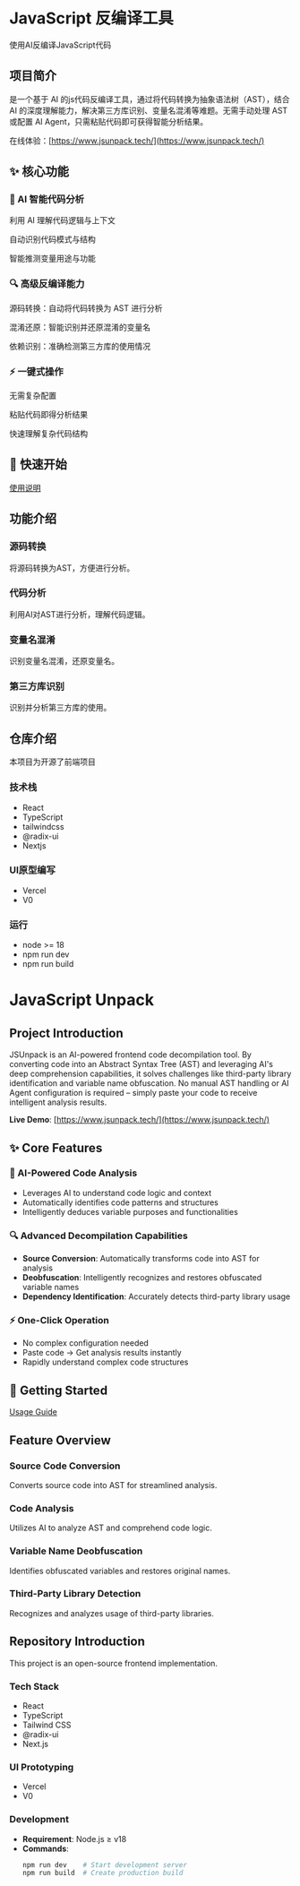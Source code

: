 # JavaScript 反编译工具

使用AI反编译JavaScript代码

## 项目简介
是一个基于 AI 的js代码反编译工具，通过将代码转换为抽象语法树（AST），结合 AI 的深度理解能力，解决第三方库识别、变量名混淆等难题。无需手动处理 AST 或配置 AI Agent，只需粘贴代码即可获得智能分析结果。

在线体验：[https://www.jsunpack.tech/](https://www.jsunpack.tech/)


## ✨ 核心功能
### 🧠 AI 智能代码分析
利用 AI 理解代码逻辑与上下文

自动识别代码模式与结构

智能推测变量用途与功能

### 🔍 高级反编译能力
源码转换：自动将代码转换为 AST 进行分析

混淆还原：智能识别并还原混淆的变量名

依赖识别：准确检测第三方库的使用情况

### ⚡ 一键式操作
无需复杂配置

粘贴代码即得分析结果

快速理解复杂代码结构


## 🚀 快速开始
[使用说明](https://juejin.cn/post/7530645512678211634)

## 功能介绍
### 源码转换
将源码转换为AST，方便进行分析。
### 代码分析
利用AI对AST进行分析，理解代码逻辑。
### 变量名混淆
识别变量名混淆，还原变量名。
### 第三方库识别
识别并分析第三方库的使用。

## 仓库介绍
本项目为开源了前端项目

### 技术栈
- React
- TypeScript
- tailwindcss
- @radix-ui
- Nextjs

### UI原型编写
- Vercel
- V0

### 运行
- node >= 18
- npm run dev
- npm run build


# JavaScript Unpack

## Project Introduction  
JSUnpack is an AI-powered frontend code decompilation tool. By converting code into an Abstract Syntax Tree (AST) and leveraging AI's deep comprehension capabilities, it solves challenges like third-party library identification and variable name obfuscation. No manual AST handling or AI Agent configuration is required – simply paste your code to receive intelligent analysis results.

**Live Demo**: [https://www.jsunpack.tech/](https://www.jsunpack.tech/)

## ✨ Core Features  
### 🧠 AI-Powered Code Analysis  
- Leverages AI to understand code logic and context  
- Automatically identifies code patterns and structures  
- Intelligently deduces variable purposes and functionalities  

### 🔍 Advanced Decompilation Capabilities  
- **Source Conversion**: Automatically transforms code into AST for analysis  
- **Deobfuscation**: Intelligently recognizes and restores obfuscated variable names  
- **Dependency Identification**: Accurately detects third-party library usage  

### ⚡ One-Click Operation  
- No complex configuration needed  
- Paste code → Get analysis results instantly  
- Rapidly understand complex code structures  

## 🚀 Getting Started  
[Usage Guide](https://juejin.cn/post/7530645512678211634)  

## Feature Overview  
### Source Code Conversion  
Converts source code into AST for streamlined analysis.  
### Code Analysis  
Utilizes AI to analyze AST and comprehend code logic.  
### Variable Name Deobfuscation  
Identifies obfuscated variables and restores original names.  
### Third-Party Library Detection  
Recognizes and analyzes usage of third-party libraries.  

## Repository Introduction  
This project is an open-source frontend implementation.  

### Tech Stack  
- React  
- TypeScript  
- Tailwind CSS  
- @radix-ui  
- Next.js  

### UI Prototyping  
- Vercel  
- V0  

### Development  
- **Requirement**: Node.js ≥ v18  
- **Commands**:  
  ```bash
  npm run dev    # Start development server
  npm run build  # Create production build